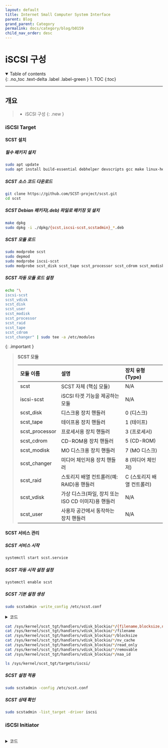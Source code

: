 ```yaml
---
layout: default
title: Internet Small Computer System Interface
parent: Blog
grand_parent: Category
permalink: docs/category/blog/b0159
child_nav_order: desc
---
```


# iSCSI 구성

<details open markdown="block">
  <summary>
    Table of contents
  </summary>
  {: .no_toc .text-delta .label .label-green }
1. TOC
{:toc}
</details>

---

## 개요

> - iSCSI 구성
{: .new }

### iSCSI Target

#### SCST 설치

##### **필수 패키지 설치**

```bash
sudo apt update
sudo apt install build-essential debhelper devscripts gcc make linux-headers-$(uname -r) lintian quilt
```

##### **SCST 소스 코드 다운로드**

```bash
git clone https://github.com/SCST-project/scst.git
cd scst
```

##### **SCST Debian 패키지(.deb) 파일로 패키징 및 설치**

```bash
make dpkg
sudo dpkg -i ./dpkg/{scst,iscsi-scst,scstadmin}_*.deb
```

##### **SCST 모듈 로드**

```bash
sudo modprobe scst
sudo depmod
sudo modprobe iscsi-scst
sudo modprobe scst_disk scst_tape scst_processor scst_cdrom scst_modisk scst_changer scst_raid scst_vdisk scst_user
```

##### **SCST 자동 모듈 로드 설정**

```bash
echo "\
iscsi-scst
scst_vdisk
scst_disk
scst_user
scst_modisk
scst_processor
scst_raid
scst_tape
scst_cdrom
scst_changer" | sudo tee -a /etc/modules
```

{: .important }
> **SCST 모듈**
>
> | 모듈 이름        | 설명                                                     | 장치 유형 (Type)                   |
> |:-----------------|:--------------------------------------------------------|:-----------------------------------|
> | scst             | SCST 자체 (핵심 모듈)                                    | N/A                                |
> | iscsi-scst       | iSCSI 타겟 기능을 제공하는 모듈                          | N/A                                |
> | scst_disk        | 디스크용 장치 핸들러                                     | 0 (디스크)                         |
> | scst_tape        | 테이프용 장치 핸들러                                     | 1 (테이프)                         |
> | scst_processor   | 프로세서용 장치 핸들러                                   | 3 (프로세서)                       |
> | scst_cdrom       | CD-ROM용 장치 핸들러                                     | 5 (CD-ROM)                         |
> | scst_modisk      | MO 디스크용 장치 핸들러                                  | 7 (MO 디스크)                      |
> | scst_changer     | 미디어 체인저용 장치 핸들러                              | 8 (미디어 체인저)                  |
> | scst_raid        | 스토리지 배열 컨트롤러(예: RAID)용 핸들러                | C (스토리지 배열 컨트롤러)         |
> | scst_vdisk       | 가상 디스크(파일, 장치 또는 ISO CD 이미지)용 핸들러     | N/A                                |
> | scst_user        | 사용자 공간에서 동작하는 장치 핸들러                     | N/A                                |

#### **SCST 서비스 관리**

##### **SCST 서비스 시작**

```bash
systemctl start scst.service
```

##### **SCST 자동 시작 설정 설정**

```bash
systemctl enable scst
```

##### **SCST 기본 설정 생성**

```bash
sudo scstadmin -write_config /etc/scst.conf
```

<details markdown="block">
  <summary>
    코드
  </summary>
  {: .text-delta .label .label-green }

```bash
# Automatically generated by SCST Configurator v3.9.0-pre.


HANDLER vdisk_blockio {
    DEVICE disk01 {
        filename /dev/Disks/data01
        blocksize 512
        nv_cache 0
        read_only 0
        removable 0
    }
    DEVICE disk02 {
        filename /dev/Disks/data02
        blocksize 4096
        nv_cache 1
        read_only 0
        removable 0
    }
    DEVICE disk03 {
        filename /dev/Disks/data03
    }    
}

TARGET_DRIVER iscsi {
    enabled 1

    TARGET iqn.infra.com:bob {
        LUN 0 disk01
        LUN 1 disk02

        enabled 1

        INITIATOR iqn.infra.com:bob
    }
    TARGET iqn.infra.com:ace {
        enabled 1

        GROUP ace {
            LUN 0 disk03
            INITIATOR iqn.infra.com:ace
        }
    }
}
```

</details>

```bash
cat /sys/kernel/scst_tgt/handlers/vdisk_blockio/*/{filename,blocksize,nv_cache,read_only,removable}
cat /sys/kernel/scst_tgt/handlers/vdisk_blockio/*/filename
cat /sys/kernel/scst_tgt/handlers/vdisk_blockio/*/blocksize
cat /sys/kernel/scst_tgt/handlers/vdisk_blockio/*/nv_cache
cat /sys/kernel/scst_tgt/handlers/vdisk_blockio/*/read_only
cat /sys/kernel/scst_tgt/handlers/vdisk_blockio/*/removable
cat /sys/kernel/scst_tgt/handlers/vdisk_blockio/*/naa_id
```

```bash
ls /sys/kernel/scst_tgt/targets/iscsi/
```

##### **SCST 설정 적용**

```bash
sudo scstadmin -config /etc/scst.conf
```

##### **SCST 상태 확인**

```bash
sudo scstadmin -list_target -driver iscsi
```

### iSCSI Initiator

```bash
```

<details markdown="block">
  <summary>
    코드
  </summary>
  {: .text-delta .label .label-green }
  
```bash

```

</details>
